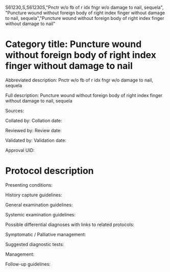 S61230,S,S61230S,"Pnctr w/o fb of r idx fngr w/o damage to nail, sequela", "Puncture wound without foreign body of right index finger without damage to nail, sequela","Puncture wound without foreign body of right index finger without damage to nail"
# Category title: Puncture wound without foreign body of right index finger without damage to nail

Abbreviated description: Pnctr w/o fb of r idx fngr w/o damage to nail, sequela

Full description: Puncture wound without foreign body of right index finger without damage to nail, sequela

Sources:

Collated by:
Collation date:

Reviewed by:
Review date:

Validated by:
Validation date:

Approval UID:

# Protocol description

Presenting conditions:

History capture guidelines:

General examination guidelines:

Systemic examination guidelines:

Possible differential diagnoses with links to related protocols:

Symptomatic / Palliative management:

Suggested diagnostic tests:

Management:

Follow-up guidelines:
